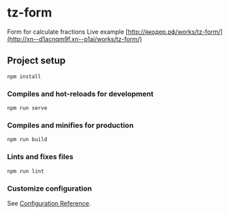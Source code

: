 # tz-form
Form for calculate fractions
Live example [http://якодер.рф/works/tz-form/](http://xn--d1acnqm9f.xn--p1ai/works/tz-form/)

## Project setup
```
npm install
```

### Compiles and hot-reloads for development
```
npm run serve
```

### Compiles and minifies for production
```
npm run build
```

### Lints and fixes files
```
npm run lint
```

### Customize configuration
See [Configuration Reference](https://cli.vuejs.org/config/).